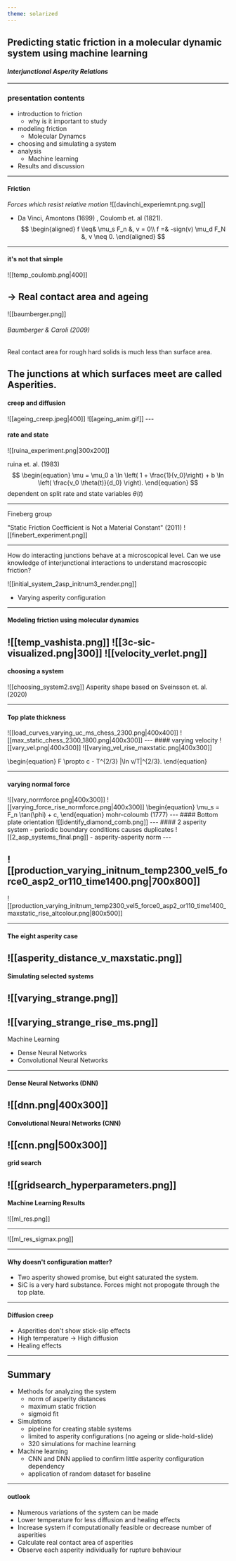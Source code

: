 ```yaml
---
theme: solarized
---
```


## Predicting static friction in a molecular dynamic system using machine learning

#### _Interjunctional Asperity Relations_

---

### presentation contents
- introduction to friction
	- why is it important to study
- modeling friction
	- Molecular Dynamcs
- choosing and simulating a system
- analysis 
	- Machine learning
- Results and discussion

---
#### Friction
_Forces which resist relative motion_
![[davinchi_experiemnt.png.svg]]
- Da Vinci, Amontons (1699) , Coulomb et. al (1821). 
$$
\begin{aligned}
f \leq& \mu_s F_n &, v = 0\\
f =& -sign(v) \mu_d F_N &, v \neq 0.
\end{aligned}
$$

---
#### it's not that simple

![[temp_coulomb.png|400]]

-> Real contact area and ageing
---



![[baumberger.png]]
###### Baumberger & Caroli (2009)

Real contact area for rough hard solids is much less than surface area.

The junctions at which surfaces meet are called Asperities.
---
#### creep and diffusion
<split even>
![[ageing_creep.jpeg|400]]
![[ageing_anim.gif]]
</split>
---

#### rate and state
![[ruina_experiment.png|300x200]]

ruina et. al. (1983)
$$
\begin{equation}
    \mu = \mu_0 a \ln \left( 1 + \frac{1}{v_0}\right) + b \ln \left( \frac{v_0 \theta(t)}{d_0} \right).
\end{equation}
$$
dependent on split rate and state variables $\theta(t)$

---
Fineberg group

"Static Friction Coefficient is Not a Material Constant" (2011)
![[finebert_experiment.png]]

---
How do interacting junctions behave at a microscopical level. Can we use knowledge of interjunctional interactions to understand macroscopic friction?

![[initial_system_2asp_initnum3_render.png]]

- Varying asperity configuration
---

#### Modeling friction using molecular dynamics

![[temp_vashista.png]]
<split even>
![[3c-sic-visualized.png|300]]
![[velocity_verlet.png]]
</split>
---
#### choosing a system
![[choosing_system2.svg]]
Asperity shape based on Sveinsson et. al. (2020)

---
#### Top plate thickness
<split even>
![[load_curves_varying_uc_ms_chess_2300.png|400x400]]
![[max_static_chess_2300_1800.png|400x300]]
</split>
---
#### varying velocity
<split left="1" right="1">
![[vary_vel.png|400x300]]
![[varying_vel_rise_maxstatic.png|400x300]]
</split>

\begin{equation}
    F \propto c - T^{2/3} |\ln v/T|^{2/3}.
\end{equation}


---
#### varying normal force
<split even>
![[vary_normforce.png|400x300]]
![[varying_force_rise_normforce.png|400x300]]
</split>
\begin{equation}
    \mu_s = F_n \tan(\phi) + c,
\end{equation}
mohr-coloumb (1777)
---
#### Bottom plate orientation
![[identify_diamond_comb.png]]
---
#### 2 asperity system
- periodic boundary conditions causes duplicates
![[2_asp_systems_final.png]]
- asperity-asperity norm
---

![[production_varying_initnum_temp2300_vel5_force0_asp2_or110_time1400.png|700x800]]
---
![[production_varying_initnum_temp2300_vel5_force0_asp2_or110_time1400_maxstatic_rise_altcolour.png|800x500]]

---
#### The eight asperity case
![[asperity_distance_v_maxstatic.png]]
---
#### Simulating selected systems
![[varying_strange.png]]
---
![[varying_strange_rise_ms.png]]
---
Machine Learning
- Dense Neural Networks
- Convolutional Neural Networks

---
#### Dense Neural Networks (DNN)
![[dnn.png|400x300]]
---
#### Convolutional Neural Networks (CNN)
![[cnn.png|500x300]]
---
#### grid search
![[gridsearch_hyperparameters.png]]
---
#### Machine Learning Results
![[ml_res.png]]

---
![[ml_res_sigmax.png]]

---

#### Why doesn't configuration matter?
- Two asperity showed promise, but eight saturated the system.
- SiC is a very hard substance. Forces might not propogate through the top plate.
---
#### Diffusion creep
- Asperities don't show stick-slip effects
- High temperature -> High diffusion
- Healing effects

---
## Summary
- Methods for analyzing the system
	- norm of asperity distances
	- maximum static friction
	- sigmoid fit
- Simulations
	- pipeline for creating stable systems
	- limited to asperity configurations (no ageing or slide-hold-slide)
	- 320 simulations for machine learning
- Machine learning
	- CNN and DNN applied to confirm little asperity configuration dependency
	- application of random dataset for baseline

---
#### outlook
- Numerous variations of the system can be made
- Lower temperature for less diffusion and healing effects
- Increase system if computationally feasible or decrease number of asperities
- Calculate real contact area of asperities
- Observe each asperity individually for rupture behaviour